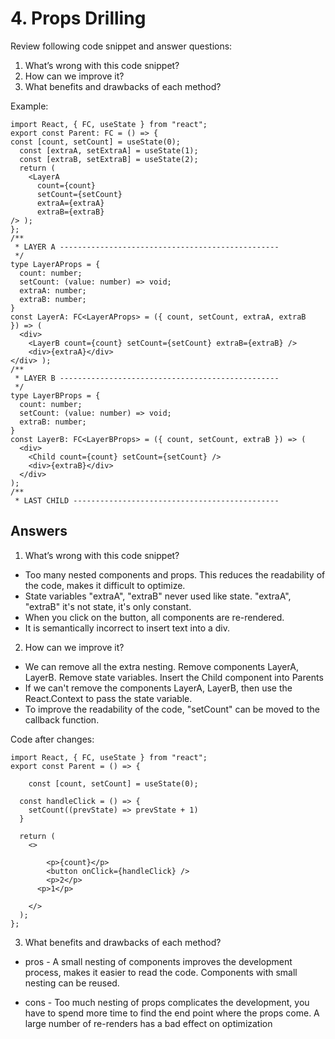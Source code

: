 # 4. Props Drilling

Review following code snippet and answer questions:
1. What’s wrong with this code snippet?
2. How can we improve it?
3. What benefits and drawbacks of each method?

Example:

```
import React, { FC, useState } from "react";
export const Parent: FC = () => {
const [count, setCount] = useState(0);
  const [extraA, setExtraA] = useState(1);
  const [extraB, setExtraB] = useState(2);
  return (
    <LayerA
      count={count}
      setCount={setCount}
      extraA={extraA}
      extraB={extraB}
/> );
};
/**
 * LAYER A -------------------------------------------------
 */
type LayerAProps = {
  count: number;
  setCount: (value: number) => void;
  extraA: number;
  extraB: number;
}
const LayerA: FC<LayerAProps> = ({ count, setCount, extraA, extraB
}) => (
  <div>
    <LayerB count={count} setCount={setCount} extraB={extraB} />
    <div>{extraA}</div>
</div> );
/**
 * LAYER B -------------------------------------------------
 */
type LayerBProps = {
  count: number;
  setCount: (value: number) => void;
  extraB: number;
}
const LayerB: FC<LayerBProps> = ({ count, setCount, extraB }) => (
  <div>
    <Child count={count} setCount={setCount} />
    <div>{extraB}</div>
  </div>
);
/**
 * LAST CHILD ----------------------------------------------
```
## Answers
1. What’s wrong with this code snippet?
- Too many nested components and props. This reduces the readability of the code, makes it difficult to optimize.
- State variables "extraA", "extraB" never used like state. "extraA", "extraB" it's not state, it's only constant.
- When you click on the button, all components are re-rendered.
- It is semantically incorrect to insert text into a div.

2. How can we improve it?
- We can remove all the extra nesting. Remove components LayerA, LayerB. Remove state variables. 
Insert the Child component into Parents
- If we can't remove the components LayerA, LayerB, then use the React.Context to pass the state variable.
- To improve the readability of the code, "setCount" can be moved to the callback function.

Code after changes:

```
import React, { FC, useState } from "react";
export const Parent = () => {
  
    const [count, setCount] = useState(0);

  const handleClick = () => {
    setCount((prevState) => prevState + 1)
  }

  return (
    <>

        <p>{count}</p>
        <button onClick={handleClick} />
        <p>2</p>
      <p>1</p>
   
    </>
  );
};
```

3. What benefits and drawbacks of each method?
- pros - A small nesting of components improves the development process, makes it easier to read the code.
 Components with small nesting can be reused.

- cons - Too much nesting of props complicates the development,
 you have to spend more time to find the end point where the props come.
 A large number of re-renders has a bad effect on optimization